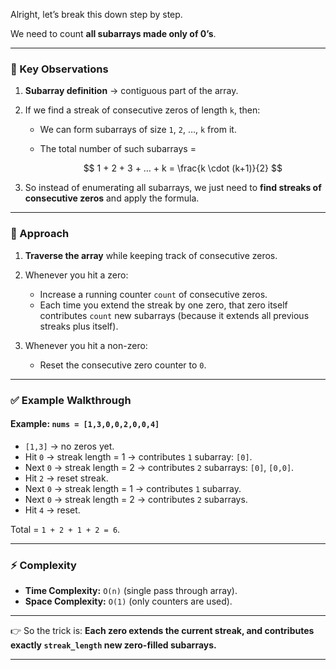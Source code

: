 Alright, let’s break this down step by step.

We need to count **all subarrays made only of 0’s**.

---

### 🔑 Key Observations

1. **Subarray definition** → contiguous part of the array.
2. If we find a streak of consecutive zeros of length `k`, then:

   * We can form subarrays of size `1`, `2`, …, `k` from it.
   * The total number of such subarrays =

     $$
     1 + 2 + 3 + … + k = \frac{k \cdot (k+1)}{2}
     $$
3. So instead of enumerating all subarrays, we just need to **find streaks of consecutive zeros** and apply the formula.

---

### 🔎 Approach

1. **Traverse the array** while keeping track of consecutive zeros.
2. Whenever you hit a zero:

   * Increase a running counter `count` of consecutive zeros.
   * Each time you extend the streak by one zero, that zero itself contributes `count` new subarrays (because it extends all previous streaks plus itself).
3. Whenever you hit a non-zero:

   * Reset the consecutive zero counter to `0`.

---

### ✅ Example Walkthrough

#### Example: `nums = [1,3,0,0,2,0,0,4]`

* `[1,3]` → no zeros yet.
* Hit `0` → streak length = 1 → contributes `1` subarray: `[0]`.
* Next `0` → streak length = 2 → contributes `2` subarrays: `[0]`, `[0,0]`.
* Hit `2` → reset streak.
* Next `0` → streak length = 1 → contributes `1` subarray.
* Next `0` → streak length = 2 → contributes `2` subarrays.
* Hit `4` → reset.

Total = `1 + 2 + 1 + 2 = 6`.

---

### ⚡ Complexity

* **Time Complexity:** `O(n)` (single pass through array).
* **Space Complexity:** `O(1)` (only counters are used).

---

👉 So the trick is:
**Each zero extends the current streak, and contributes exactly `streak_length` new zero-filled subarrays.**

---
